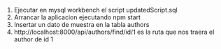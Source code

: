 1) Ejecutar en mysql workbench el script updatedScript.sql
2) Arrancar la aplicacion ejecutando npm start
3) Insertar un dato de muestra en la tabla authors
4) http://localhost:8000/api/authors/find/id/1 es la ruta que nos traera el author de id 1